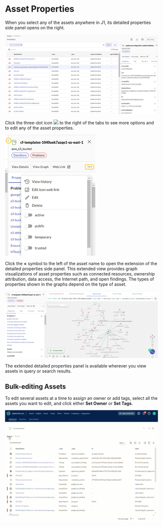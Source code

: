 # Asset Properties

When you select any of the assets anywhere in J1, its detailed properties side panel opens on the right.

![](../assets/asset-selected-entity-properties.png)



Click the three-dot icon  ![](C:\Users\lynch\OneDrive\Documents\GitHub\docs\knowledgeBase\assets\icons\assets-more.png)  to the right of the tabs to see more options and to edit any of the asset properties.



![](../assets/asset-property-filter-select.png)  



Click the **<** symbol to the left of the asset name to open the extension of the detailed properties side panel. This extended view provides graph visualizations of asset properties such as connected resources, ownership attribution, data access, the Internet path, and open findings. The types of properties shown in the graphs depend on the type of asset.



![](../assets/assets-detailed-properties-pane.png)



The extended detailed properties panel is available wherever you view assets in query or search results.

## Bulk-editing Assets

To edit several assets at a time to assign an owner or add tags, select all the assets you want to edit, and click either **Set Owner** or **Set Tags**.  


![](../assets/bulk-edit-assets.gif) 

